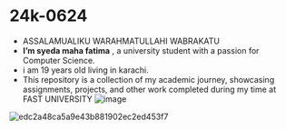 # 24k-0624
* ASSALAMUALIKU WARAHMATULLAHI WABRAKATU
* **I’m syeda maha fatima** , a university student with a passion for Computer Science.
* i am 19 years old living in karachi.
* This repository is a collection of my academic journey, showcasing assignments, projects, and other work completed during my time at FAST UNIVERSITY
![image](https://github.com/user-attachments/assets/f5dfa6f6-0cc5-47d9-9f2a-530ae995b98f)

![edc2a48ca5a9e43b881902ec2ed453f7](https://github.com/user-attachments/assets/6624ae25-0159-4f1b-96af-aae30beb8b0f)
